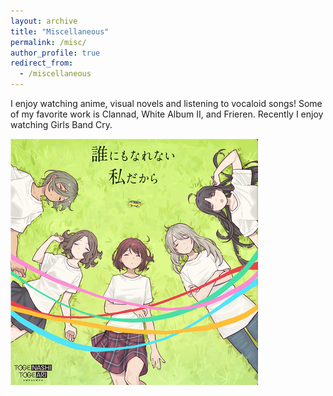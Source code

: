 ```yaml
---
layout: archive
title: "Miscellaneous"
permalink: /misc/
author_profile: true
redirect_from:
  - /miscellaneous
---
```


I enjoy watching anime, visual novels and listening to vocaloid songs! Some of my favorite work is Clannad, White Album II, and Frieren. Recently I enjoy watching Girls Band Cry.

![](../images/gbc.png)
